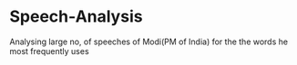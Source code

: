 # Speech-Analysis
Analysing large no, of speeches of Modi(PM of India) for the the words he most frequently uses
